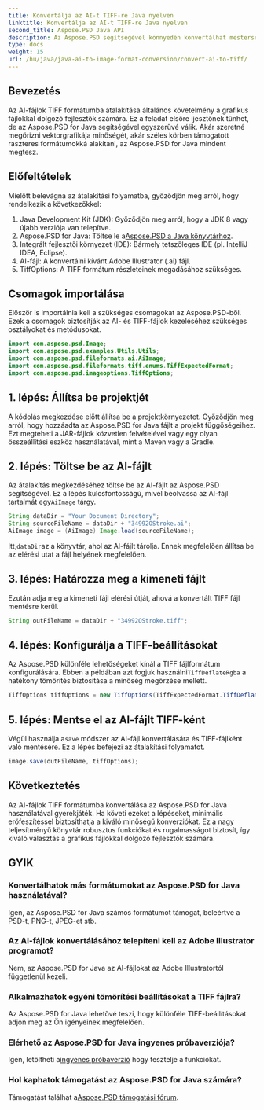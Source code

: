 ```yaml
---
title: Konvertálja az AI-t TIFF-re Java nyelven
linktitle: Konvertálja az AI-t TIFF-re Java nyelven
second_title: Aspose.PSD Java API
description: Az Aspose.PSD segítségével könnyedén konvertálhat mesterséges intelligenciát TIFF-re Java nyelven. Lépésről lépésre útmutató fejlesztőknek. Letöltés, beállítás és kódrészletek mellékelve.
type: docs
weight: 15
url: /hu/java/java-ai-to-image-format-conversion/convert-ai-to-tiff/
---
```

## Bevezetés
Az AI-fájlok TIFF formátumba átalakítása általános követelmény a grafikus fájlokkal dolgozó fejlesztők számára. Ez a feladat elsőre ijesztőnek tűnhet, de az Aspose.PSD for Java segítségével egyszerűvé válik. Akár szeretné megőrizni vektorgrafikája minőségét, akár széles körben támogatott raszteres formátumokká alakítani, az Aspose.PSD for Java mindent megtesz.
## Előfeltételek
Mielőtt belevágna az átalakítási folyamatba, győződjön meg arról, hogy rendelkezik a következőkkel:
1. Java Development Kit (JDK): Győződjön meg arról, hogy a JDK 8 vagy újabb verziója van telepítve.
2.  Aspose.PSD for Java: Töltse le a[Aspose.PSD a Java könyvtárhoz](https://releases.aspose.com/psd/java/).
3. Integrált fejlesztői környezet (IDE): Bármely tetszőleges IDE (pl. IntelliJ IDEA, Eclipse).
4. AI-fájl: A konvertálni kívánt Adobe Illustrator (.ai) fájl.
5. TiffOptions: A TIFF formátum részleteinek megadásához szükséges.
## Csomagok importálása
Először is importálnia kell a szükséges csomagokat az Aspose.PSD-ből. Ezek a csomagok biztosítják az AI- és TIFF-fájlok kezeléséhez szükséges osztályokat és metódusokat.
```java
import com.aspose.psd.Image;
import com.aspose.psd.examples.Utils.Utils;
import com.aspose.psd.fileformats.ai.AiImage;
import com.aspose.psd.fileformats.tiff.enums.TiffExpectedFormat;
import com.aspose.psd.imageoptions.TiffOptions;
```
## 1. lépés: Állítsa be projektjét
A kódolás megkezdése előtt állítsa be a projektkörnyezetet. Győződjön meg arról, hogy hozzáadta az Aspose.PSD for Java fájlt a projekt függőségeihez. Ezt megteheti a JAR-fájlok közvetlen felvételével vagy egy olyan összeállítási eszköz használatával, mint a Maven vagy a Gradle.
## 2. lépés: Töltse be az AI-fájlt
 Az átalakítás megkezdéséhez töltse be az AI-fájlt az Aspose.PSD segítségével. Ez a lépés kulcsfontosságú, mivel beolvassa az AI-fájl tartalmát egy`AiImage` tárgy.
```java
String dataDir = "Your Document Directory";
String sourceFileName = dataDir + "34992OStroke.ai";
AiImage image = (AiImage) Image.load(sourceFileName);
```
 Itt,`dataDir`az a könyvtár, ahol az AI-fájlt tárolja. Ennek megfelelően állítsa be az elérési utat a fájl helyének megfelelően.
## 3. lépés: Határozza meg a kimeneti fájlt
Ezután adja meg a kimeneti fájl elérési útját, ahová a konvertált TIFF fájl mentésre kerül.
```java
String outFileName = dataDir + "34992OStroke.tiff";
```
## 4. lépés: Konfigurálja a TIFF-beállításokat
 Az Aspose.PSD különféle lehetőségeket kínál a TIFF fájlformátum konfigurálására. Ebben a példában azt fogjuk használni`TiffDeflateRgba` a hatékony tömörítés biztosítása a minőség megőrzése mellett.
```java
TiffOptions tiffOptions = new TiffOptions(TiffExpectedFormat.TiffDeflateRgba);
```
## 5. lépés: Mentse el az AI-fájlt TIFF-ként
 Végül használja a`save` módszer az AI-fájl konvertálására és TIFF-fájlként való mentésére. Ez a lépés befejezi az átalakítási folyamatot.
```java
image.save(outFileName, tiffOptions);
```

## Következtetés
Az AI-fájlok TIFF formátumba konvertálása az Aspose.PSD for Java használatával gyerekjáték. Ha követi ezeket a lépéseket, minimális erőfeszítéssel biztosíthatja a kiváló minőségű konverziókat. Ez a nagy teljesítményű könyvtár robusztus funkciókat és rugalmasságot biztosít, így kiváló választás a grafikus fájlokkal dolgozó fejlesztők számára.
## GYIK
### Konvertálhatok más formátumokat az Aspose.PSD for Java használatával?
Igen, az Aspose.PSD for Java számos formátumot támogat, beleértve a PSD-t, PNG-t, JPEG-et stb.
### Az AI-fájlok konvertálásához telepíteni kell az Adobe Illustrator programot?
Nem, az Aspose.PSD for Java az AI-fájlokat az Adobe Illustratortól függetlenül kezeli.
### Alkalmazhatok egyéni tömörítési beállításokat a TIFF fájlra?
Az Aspose.PSD for Java lehetővé teszi, hogy különféle TIFF-beállításokat adjon meg az Ön igényeinek megfelelően.
### Elérhető az Aspose.PSD for Java ingyenes próbaverziója?
 Igen, letöltheti a[ingyenes próbaverzió](https://releases.aspose.com/) hogy tesztelje a funkciókat.
### Hol kaphatok támogatást az Aspose.PSD for Java számára?
 Támogatást találhat a[Aspose.PSD támogatási fórum](https://forum.aspose.com/c/psd/34).